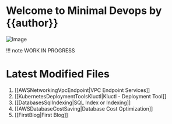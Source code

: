 # Welcome to Minimal Devops by {{author}} 

![Image](MinimalDevopsHeader)

!!! note 
    WORK IN PROGRESS


# Latest Modified Files

1. [[AWSNetworkingVpcEndpoint|VPC Endpoint Services]]
2. [[KubernetesDeploymentToolsKluctl|Kluctl - Deployment Tool]]
3. [[DatabasesSqlIndexing|SQL Index or Indexing]]
4. [[AWSDatabaseCostSaving|Database Cost Optimization]]
5. [[FirstBlog|First Blog]]
